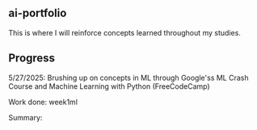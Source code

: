## ai-portfolio ##
This is where I will reinforce concepts learned throughout my studies.
## 
## Progress 
5/27/2025:
Brushing up on concepts in ML through Google'ss ML Crash Course and Machine Learning with Python (FreeCodeCamp)

Work done: week1ml

Summary:
